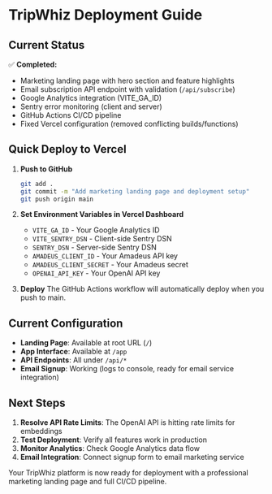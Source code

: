# TripWhiz Deployment Guide

## Current Status

✅ **Completed:**
- Marketing landing page with hero section and feature highlights
- Email subscription API endpoint with validation (`/api/subscribe`)
- Google Analytics integration (VITE_GA_ID)
- Sentry error monitoring (client and server)
- GitHub Actions CI/CD pipeline
- Fixed Vercel configuration (removed conflicting builds/functions)

## Quick Deploy to Vercel

1. **Push to GitHub**
   ```bash
   git add .
   git commit -m "Add marketing landing page and deployment setup"
   git push origin main
   ```

2. **Set Environment Variables in Vercel Dashboard**
   - `VITE_GA_ID` - Your Google Analytics ID
   - `VITE_SENTRY_DSN` - Client-side Sentry DSN
   - `SENTRY_DSN` - Server-side Sentry DSN
   - `AMADEUS_CLIENT_ID` - Your Amadeus API key
   - `AMADEUS_CLIENT_SECRET` - Your Amadeus secret
   - `OPENAI_API_KEY` - Your OpenAI API key

3. **Deploy**
   The GitHub Actions workflow will automatically deploy when you push to main.

## Current Configuration

- **Landing Page**: Available at root URL (`/`)
- **App Interface**: Available at `/app`
- **API Endpoints**: All under `/api/*`
- **Email Signup**: Working (logs to console, ready for email service integration)

## Next Steps

1. **Resolve API Rate Limits**: The OpenAI API is hitting rate limits for embeddings
2. **Test Deployment**: Verify all features work in production
3. **Monitor Analytics**: Check Google Analytics data flow
4. **Email Integration**: Connect signup form to email marketing service

Your TripWhiz platform is now ready for deployment with a professional marketing landing page and full CI/CD pipeline.
